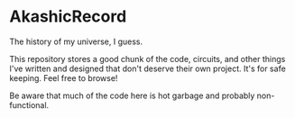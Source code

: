 # AkashicRecord

The history of my universe, I guess.

This repository stores a good chunk of the code, circuits, and other things I've
written and designed that don't deserve their own project. It's for safe
keeping.  Feel free to browse!

Be aware that much of the code here is hot garbage and probably non-functional.
